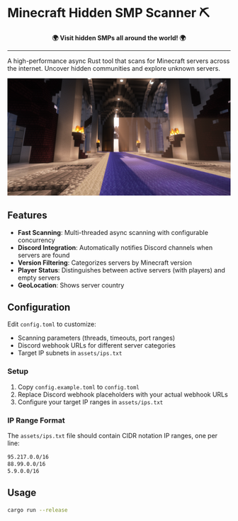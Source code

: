 # Minecraft Hidden SMP Scanner ⛏️

<div align="center">
<strong>🌍 Visit hidden SMPs all around the world! 🌍</strong>
</div>

---

A high-performance async Rust tool that scans for Minecraft servers across the internet. Uncover hidden communities and explore unknown servers.

![Example](images/example2.png)

## Features

- **Fast Scanning**: Multi-threaded async scanning with configurable concurrency
- **Discord Integration**: Automatically notifies Discord channels when servers are found
- **Version Filtering**: Categorizes servers by Minecraft version 
- **Player Status**: Distinguishes between active servers (with players) and empty servers
- **GeoLocation**: Shows server country

## Configuration

Edit `config.toml` to customize:
- Scanning parameters (threads, timeouts, port ranges)
- Discord webhook URLs for different server categories
- Target IP subnets in `assets/ips.txt`

### Setup

1. Copy `config.example.toml` to `config.toml`
2. Replace Discord webhook placeholders with your actual webhook URLs
3. Configure your target IP ranges in `assets/ips.txt`

### IP Range Format

The `assets/ips.txt` file should contain CIDR notation IP ranges, one per line:
```
95.217.0.0/16
88.99.0.0/16
5.9.0.0/16
```

## Usage

```bash
cargo run --release
```

